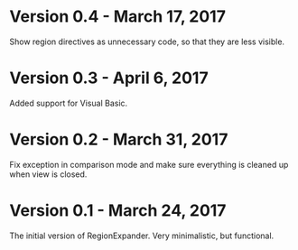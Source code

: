 # Version 0.4 - March 17, 2017

Show region directives as unnecessary code, so that they are less visible.

# Version 0.3 - April 6, 2017

Added support for Visual Basic.

# Version 0.2 - March 31, 2017

Fix exception in comparison mode and make sure everything is cleaned up when view is closed.

# Version 0.1 - March 24, 2017

The initial version of RegionExpander. Very minimalistic, but functional.
